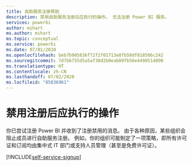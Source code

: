 ```yaml
---
title: 自助服务注册帮助
description: 禁用自助服务注册后应执行的操作。 无法注册 Power BI 服务。
services: powerbi
author: mihart
ms.author: mihart
ms.topic: conceptual
ms.service: powerbi
ms.date: 07/01/2020
ms.openlocfilehash: beb7b905836f72f2f01713e0fb50df818586c242
ms.sourcegitcommit: 7d7bb755d5a5af30d2b0eab89fb56e4498514890
ms.translationtype: HT
ms.contentlocale: zh-CN
ms.lasthandoff: 07/02/2020
ms.locfileid: "85836961"
---
```

# <a name="what-to-do-if-sign-up-is-disabled"></a>禁用注册后应执行的操作

你已尝试注册 Power BI 并收到了注册禁用的消息。 由于各种原因，某些组织会阻止成员进行自助服务注册。  例如，你的组织可能制定了一项策略，即所有许可证和订阅均由集中式 IT 部门或支持人员管理（甚至是免费许可证）。 

[!INCLUDE[self-service-signup](../includes/self-service-signup-help.md)]